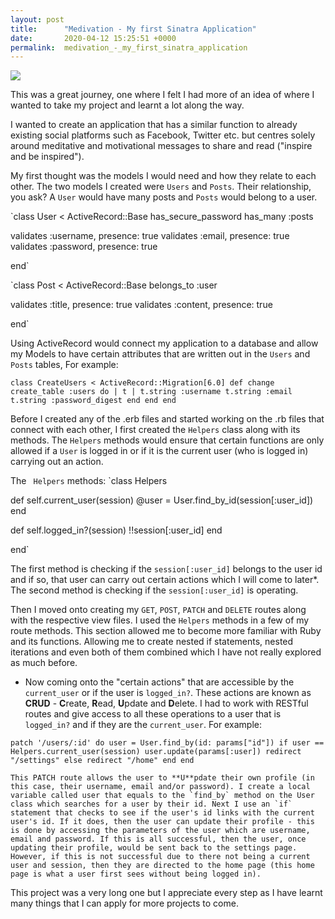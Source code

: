 ```yaml
---
layout: post
title:      "Medivation - My first Sinatra Application"
date:       2020-04-12 15:25:51 +0000
permalink:  medivation_-_my_first_sinatra_application
---
```



![](https://imgur.com/y5SkbdJ)


This was a great journey, one where I felt I had more of an idea of where I wanted to take my project and learnt a lot along the way.

I wanted to create an application that has a similar function to already existing social platforms such as Facebook, Twitter etc. but centres solely around meditative and motivational messages to share and read ("inspire and be inspired"). 

My first thought was the models I would need and how they relate to each other. The two models I created were `Users` and `Posts`. Their relationship, you ask? A `User` would have many posts and `Posts` would belong to a user.

`class User < ActiveRecord::Base
  has_secure_password
  has_many :posts

  validates :username, presence: true
  validates :email, presence: true
  validates :password, presence: true

end`

`class Post < ActiveRecord::Base
  belongs_to :user

  validates :title, presence: true
  validates :content, presence: true

end`

Using ActiveRecord would connect my application to a database and allow my Models to have certain attributes that are written out in the `Users` and `Posts` tables, For example:

`class CreateUsers < ActiveRecord::Migration[6.0]
  def change
    create_table :users do | t |
      t.string :username
      t.string :email
      t.string :password_digest
    end
  end
end`

Before I created any of the .erb files and started working on the .rb files that connect with each other, I first created the `Helpers` class along with its methods. The `Helpers` methods would ensure that certain functions are only allowed if a `User` is logged in or if it is the current user (who is logged in) carrying out an action.

The ` Helpers` methods:
`class Helpers

   def self.current_user(session)
     @user = User.find_by_id(session[:user_id])
   end

   def self.logged_in?(session)
     !!session[:user_id]
   end

end`

The first method is checking if the `session[:user_id]` belongs to the user id and if so, that user can carry out certain actions which I will come to later*. The second method is checking if the `session[:user_id]` is operating.

Then I moved onto creating my `GET`, `POST`, `PATCH` and `DELETE` routes along with the respective view files. I used the `Helpers` methods in a few of my route methods. This section allowed me to become more familiar with Ruby and its functions. Allowing me to create nested if statements, nested iterations and even both of them combined which I have not really explored as much before. 

* Now coming onto the "certain actions" that are accessible by the `current_user` or if the user is `logged_in?`. These actions are known as **CRUD** - **C**reate, **R**ead, **U**pdate and **D**elete. I had to work with RESTful routes and give access to all these operations to a user that is `logged_in?` and if they are the `current_user`.  For example: 

`patch '/users/:id' do
    user = User.find_by(id: params["id"])
    if user == Helpers.current_user(session)
      user.update(params[:user])
      redirect "/settings"
    else
      redirect "/home"
    end
  end`
	
	This PATCH route allows the user to **U**pdate their own profile (in this case, their username, email and/or password). I create a local variable called user that equals to the `find_by` method on the User class which searches for a user by their id. Next I use an `if` statement that checks to see if the user's id links with the current user's id. If it does, then the user can update their profile - this is done by accessing the parameters of the user which are username, email and password. If this is all successful, then the user, once updating their profile, would be sent back to the settings page. However, if this is not successful due to there not being a current user and session, then they are directed to the home page (this home page is what a user first sees without being logged in).

This project was a very long one but I appreciate every step as I have learnt many things that I can apply for more projects to come.

